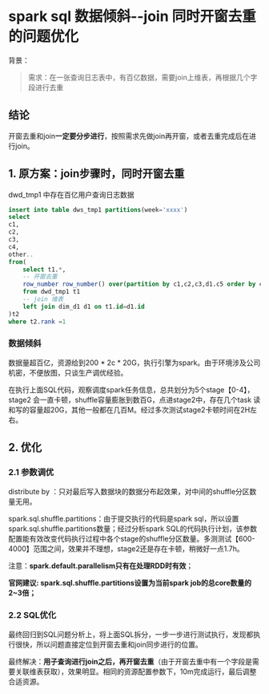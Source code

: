 # spark sql 数据倾斜--join 同时开窗去重的问题优化

背景：

> 需求：在一张查询日志表中，有百亿数据，需要join上维表，再根据几个字段进行去重

## 结论

开窗去重和join**一定要分步进行**，按照需求先做join再开窗，或者去重完成后在进行join。

## 1.  原方案：join步骤时，同时开窗去重

dwd_tmp1 中存在百亿用户查询日志数据

```sql
insert into table dws_tmp1 partitions(week='xxxx')
select 
c1,
c2,
c3,
c4,
other..
from(
    select t1.*,
    -- 开窗去重
    row_number row_number() over(partition by c1,c2,c3,d1.c5 order by c1,c3,d1.c5,c2) as rank 
   	from dwd_tmp1 t1
    -- join 维表
    left join dim_d1 d1 on t1.id=d1.id
)t2
where t2.rank =1
```

### 数据倾斜

数据量超百亿，资源给到200 * 2c * 20G，执行引擎为spark。由于环境涉及公司机密，不便放图，只谈生产调优经验。

在执行上面SQL代码，观察调度spark任务信息，总共划分为5个stage【0-4】，stage2 会一直卡顿，shuffle容量膨胀到数百G，点进stage2中，存在几个task 读和写的容量超20G，其他一般都在几百M。经过多次测试stage2卡顿时间在2H左右。

## 2. 优化

### 2.1 参数调优

distribute by ：只对最后写入数据块的数据分布起效果，对中间的shuffle分区数量无用。

spark.sql.shuffle.partitions：由于提交执行的代码是spark sql，所以设置spark.sql.shuffle.partitions数量；经过分析spark SQL的代码执行计划，该参数配置能有效改变代码执行过程中各个stage的shuffle分区数量。多测测试【600-4000】范围之间，效果并不理想，stage2还是存在卡顿，稍微好一点1.7h。

注意：**spark.default.parallelism只有在处理RDD时有效**；

**官网建议: spark.sql.shuffle.partitions设置为当前spark job的总core数量的2~3倍；**

### 2.2 SQL优化

最终回归到SQL问题分析上，将上面SQL拆分，一步一步进行测试执行，发现都执行很快，所以问题直接定位到开窗去重和join同步进行的位置。

最终解决：**用子查询进行join之后，再开窗去重**（由于开窗去重中有一个字段是需要关联维表获取），效果明显。相同的资源配置参数下，10m完成运行，最后调整合适资源。

